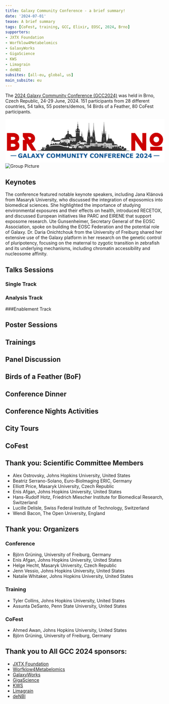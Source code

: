 ```yaml
---
title: Galaxy Community Conference - a brief summary!
date: '2024-07-01'
tease: A brief summary
tags: [CoFest, training, GCC, Elixir, EOSC, 2024, Brno]
supporters:
- JXTX Foundation
- Worfklow4Metabelomics
- GalaxyWorks
- GigaScience
- KWS
- Limagrain
- deNBI
subsites: [all-eu, global, us]
main_subsite: eu
---
```



The [2024 Galaxy Community Conference (GCC2024)](https://galaxyproject.org/events/gcc2024/) was held in Brno, Czech Republic, 24-29 June, 2024. 151 participants from 28 different countries, 54 talks, 55 posters/demos, 14 Birds of a Feather, 80 CoFest participants.

![GCC2024 Logo](gcc2024-logo.png)
![Group Picture](groupphoto.jpg)


## Keynotes

The conference featured notable keynote speakers, including Jana Klánová from Masaryk University, who discussed the integration of exposomics into biomedical sciences. She highlighted the importance of studying environmental exposures and their effects on health, introduced RECETOX, and discussed European initiatives like PARC and EIRENE that support exposome research. Ute Gunsenheimer, Secretary General of the EOSC Association, spoke on building the EOSC Federation and the potential role of Galaxy. Dr. Daria Onichtchouk from the University of Freiburg shared her extensive use of the Galaxy platform in her research on the genetic control of pluripotency, focusing on the maternal to zygotic transition in zebrafish and its underlying mechanisms, including chromatin accessibility and nucleosome affinity.

## Talks Sessions

### Single Track

### Analysis Track

###Enablement Track

## Poster Sessions

## Trainings

## Panel Discussion

## Birds of a Feather (BoF)

## Conference Dinner

## Conference Nights Activities

## City Tours

## CoFest

## Thank you: Scientific Committee Members

* Alex Ostrovsky, Johns Hopkins University, United States
* Beatriz Serrano-Solano, Euro-BioImaging ERIC, Germany
* Elliott Price, Masaryk University, Czech Republic
* Enis Afgan, Johns Hopkins University, United States
* Hans-Rudolf Hotz, Friedrich Miescher Institute for Biomedical Research, Switzerland
* Lucille Delisle, Swiss Federal Institute of Technology, Switzerland
* Wendi Bacon, The Open University, England

## Thank you: Organizers

### Conference

* Björn Grüning, University of Freiburg, Germany
* Enis Afgan, Johns Hopkins University, United States
* Helge Hecht, Masaryk University, Czech Republic
* Jenn Vessio, Johns Hopkins University, United States
* Natalie Whitaker, Johns Hopkins University, United States

### Training

* Tyler Collins, Johns Hopkins University, United States
* Assunta DeSanto, Penn State University, United States

### CoFest

* Ahmed Awan, Johns Hopkins University, United States
* Björn Grüning, University of Freiburg, Germany

## Thank you to All GCC 2024 sponsors:

* [JXTX Foundation](https://jxtxfoundation.org/)
* [Worfklow4Metabelomics](https://workflow4metabolomics.org/)
* [GalaxyWorks](https://galaxyworks.io/)
* [GigaScience](https://academic.oup.com/gigascience)
* [KWS](https://www.kws.com/corp/en/)
* [Limagrain](https://www.limagrain.com/en)
* [deNBI](https://www.denbi.de/)


